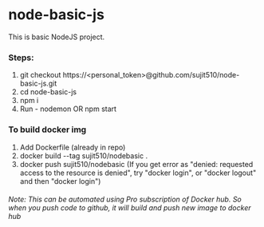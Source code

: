 # node-basic-js

This is basic NodeJS project.

### Steps:
1. git checkout https://<personal_token>@github.com/sujit510/node-basic-js.git
1. cd node-basic-js
1. npm i
1. Run - nodemon OR npm start


### To build docker img
1. Add Dockerfile (already in repo)
1. docker build --tag sujit510/nodebasic .
1. docker push sujit510/nodebasic
(If you get error as "denied: requested access to the resource is denied", try "docker login", or "docker logout" and then "docker login")

###### Note: This can be automated using Pro subscription of Docker hub. So when you push code to github, it will build and push new image to docker hub
